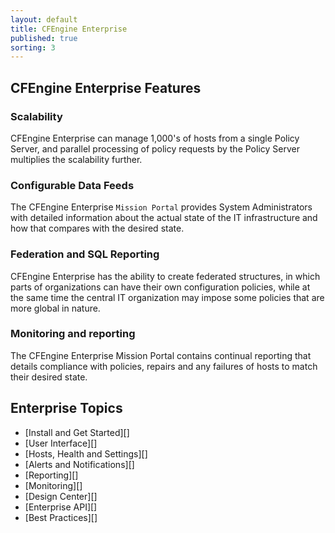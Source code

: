 ```yaml
---
layout: default
title: CFEngine Enterprise
published: true
sorting: 3
---
```


## CFEngine Enterprise Features ##

### Scalability ###

CFEngine Enterprise can manage 1,000's of hosts from a single Policy Server, and parallel processing of policy requests by the Policy Server multiplies the scalability further. 
	  	
### Configurable Data Feeds ###

The CFEngine Enterprise `Mission Portal` provides System Administrators with detailed information about the actual state of the IT infrastructure and how that compares with the desired state. 

### Federation and SQL Reporting ###

CFEngine Enterprise has the ability to create federated structures, in which parts of organizations can have their own configuration policies, while at the same time the central IT organization may impose some policies that are more global in nature. 

### Monitoring and reporting ###

The CFEngine Enterprise Mission Portal contains continual reporting that details compliance with policies, repairs and any failures of hosts to match their desired state.

## Enterprise Topics ##

* [Install and Get Started][]
* [User Interface][]
* [Hosts, Health and Settings][]
* [Alerts and Notifications][]
* [Reporting][]
* [Monitoring][]
* [Design Center][]
* [Enterprise API][]
* [Best Practices][]








